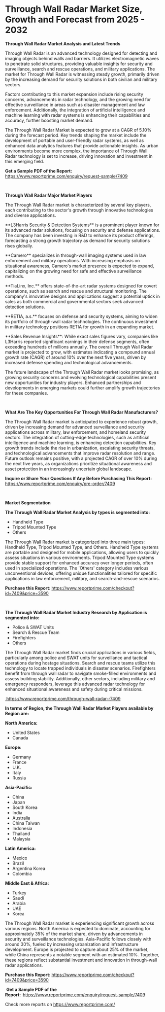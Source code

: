 <p><h1>Through Wall Radar Market Size, Growth and Forecast from 2025 - 2032</h1></p><p><strong>Through Wall Radar Market Analysis and Latest Trends</strong></p>
<p><p>Through Wall Radar is an advanced technology designed for detecting and imaging objects behind walls and barriers. It utilizes electromagnetic waves to penetrate solid structures, providing valuable insights for security and surveillance, search and rescue operations, and military applications. The market for Through Wall Radar is witnessing steady growth, primarily driven by the increasing demand for security solutions in both civilian and military sectors.</p><p>Factors contributing to this market expansion include rising security concerns, advancements in radar technology, and the growing need for effective surveillance in areas such as disaster management and law enforcement. Additionally, the integration of artificial intelligence and machine learning with radar systems is enhancing their capabilities and accuracy, further boosting market demand.</p><p>The Through Wall Radar Market is expected to grow at a CAGR of 5.10% during the forecast period. Key trends shaping the market include the development of portable and user-friendly radar systems, as well as enhanced data analytics features that provide actionable insights. As urban environments become more complex, the importance of Through Wall Radar technology is set to increase, driving innovation and investment in this emerging field.</p></p>
<p><strong>Get a Sample PDF of the Report:&nbsp;</strong> <a href="https://www.reportprime.com/enquiry/request-sample/7409?utm_campaign=3077&utm_medium=2&utm_source=Github&utm_content=ia&utm_term=19032025&utm_id=through-wall-radar">https://www.reportprime.com/enquiry/request-sample/7409</a></p>
<p>&nbsp;</p>
<p><strong>Through Wall Radar Major Market Players</strong></p>
<p><p>The Through Wall Radar market is characterized by several key players, each contributing to the sector's growth through innovative technologies and diverse applications. </p><p>**L3Harris Security & Detection Systems** is a prominent player known for its advanced radar solutions, focusing on security and defense applications. The company has been investing in R&D to enhance its product offerings, forecasting a strong growth trajectory as demand for security solutions rises globally.</p><p>**Camero** specializes in through-wall imaging systems used in law enforcement and military operations. With increasing emphasis on situational awareness, Camero's market presence is expected to expand, capitalizing on the growing need for safe and effective surveillance methods.</p><p>**TiaLinx, Inc.** offers state-of-the-art radar systems designed for covert operations, such as search and rescue and structural monitoring. The company's innovative designs and applications suggest a potential uptick in sales as both commercial and governmental sectors seek advanced detection solutions.</p><p>**RETIA, a.s.** focuses on defense and security systems, aiming to widen its portfolio of through-wall radar technologies. The continuous investment in military technology positions RETIA for growth in an expanding market.</p><p>**Sales Revenue Insights**: While exact sales figures vary, companies like L3Harris reported significant earnings in their defense segments, often exceeding hundreds of millions annually. The overall Through Wall Radar market is projected to grow, with estimates indicating a compound annual growth rate (CAGR) of around 10% over the next five years, driven by increased defense spending and technological advancements.</p><p>The future landscape of the Through Wall Radar market looks promising, as growing security concerns and evolving technological capabilities present new opportunities for industry players. Enhanced partnerships and developments in emerging markets could further amplify growth trajectories for these companies.</p></p>
<p>&nbsp;</p>
<p><strong>What Are The Key Opportunities For Through Wall Radar Manufacturers?</strong></p>
<p><p>The Through Wall Radar market is anticipated to experience robust growth, driven by increasing demand for advanced surveillance and security applications across military, law enforcement, and homeland security sectors. The integration of cutting-edge technologies, such as artificial intelligence and machine learning, is enhancing detection capabilities. Key growth trends include the rise in urbanization, escalating security threats, and technological advancements that improve radar resolution and range. Future outlook remains positive, with a projected CAGR of over 10% during the next five years, as organizations prioritize situational awareness and asset protection in an increasingly uncertain global landscape.</p></p>
<p><strong>Inquire or Share Your Questions If Any Before Purchasing This Report:</strong> <a href="https://www.reportprime.com/enquiry/pre-order/7409?utm_campaign=3077&utm_medium=2&utm_source=Github&utm_content=ia&utm_term=19032025&utm_id=through-wall-radar">https://www.reportprime.com/enquiry/pre-order/7409</a></p>
<p>&nbsp;</p>
<p><strong>Market Segmentation</strong></p>
<p><strong>The Through Wall Radar Market Analysis by types is segmented into:</strong></p>
<p><ul><li>Handheld Type</li><li>Tripod Mounted Type</li><li>Others</li></ul></p>
<p><p>The Through Wall Radar market is categorized into three main types: Handheld Type, Tripod Mounted Type, and Others. Handheld Type systems are portable and designed for mobile applications, allowing users to quickly assess situations in various environments. Tripod Mounted Type systems provide stable support for enhanced accuracy over longer periods, often used in specialized operations. The 'Others' category includes various unconventional devices, offering unique functionalities tailored for specific applications in law enforcement, military, and search-and-rescue scenarios.</p></p>
<p><strong>Purchase this Report:&nbsp;</strong><a href="https://www.reportprime.com/checkout?id=7409&price=3590&utm_campaign=3077&utm_medium=2&utm_source=Github&utm_content=ia&utm_term=19032025&utm_id=through-wall-radar">https://www.reportprime.com/checkout?id=7409&price=3590</a></p>
<p>&nbsp;</p>
<p><strong>The Through Wall Radar Market Industry Research by Application is segmented into:</strong></p>
<p><ul><li>Police & SWAT Units</li><li>Search & Rescue Team</li><li>Firefighters</li><li>Others</li></ul></p>
<p><p>The Through Wall Radar market finds crucial applications in various fields, particularly among police and SWAT units for surveillance and tactical operations during hostage situations. Search and rescue teams utilize this technology to locate trapped individuals in disaster scenarios. Firefighters benefit from through wall radar to navigate smoke-filled environments and assess building stability. Additionally, other sectors, including military and emergency responders, leverage this advanced radar technology for enhanced situational awareness and safety during critical missions.</p></p>
<p><a href="https://www.reportprime.com/through-wall-radar-r7409?utm_campaign=3077&utm_medium=2&utm_source=Github&utm_content=ia&utm_term=19032025&utm_id=through-wall-radar">&nbsp;https://www.reportprime.com/through-wall-radar-r7409</a></p>
<p><strong>In terms of Region, the Through Wall Radar Market Players available by Region are:</strong></p>
<p>
    <p> <strong> North America: </strong>
        <ul>
            <li>United States</li>
            <li>Canada</li>
        </ul>
        </p> 
    <p> <strong> Europe: </strong>
        <ul>
            <li>Germany</li>
            <li>France</li>
            <li>U.K.</li>
            <li>Italy</li>
            <li>Russia</li>
        </ul>
        </p> 
    <p> <strong> Asia-Pacific: </strong>
        <ul>
            <li>China</li>
            <li>Japan</li>
            <li>South Korea</li>
            <li>India</li>
            <li>Australia</li>
            <li>China Taiwan</li>
            <li>Indonesia</li>
            <li>Thailand</li>
            <li>Malaysia</li>
        </ul>
        </p> 
    <p> <strong> Latin America: </strong>
        <ul>
            <li>Mexico</li>
            <li>Brazil</li>
            <li>Argentina Korea</li>
            <li>Colombia</li>
        </ul>
        </p> 
    <p> <strong> Middle East & Africa: </strong>
        <ul>
            <li>Turkey</li>
            <li>Saudi</li>
            <li>Arabia</li>
            <li>UAE</li>
            <li>Korea</li>
        </ul>
    </p>
    </p>
<p><p>The Through Wall Radar market is experiencing significant growth across various regions. North America is expected to dominate, accounting for approximately 35% of the market share, driven by advancements in security and surveillance technologies. Asia-Pacific follows closely with around 30%, fueled by increasing urbanization and infrastructure development. Europe is projected to capture about 25% of the market, while China represents a notable segment with an estimated 10%. Together, these regions reflect substantial investment and innovation in through-wall radar applications.</p></p>
<p><strong>Purchase this Report: </strong><a href="https://www.reportprime.com/checkout?id=7409&price=3590&utm_campaign=3077&utm_medium=2&utm_source=Github&utm_content=ia&utm_term=19032025&utm_id=through-wall-radar">https://www.reportprime.com/checkout?id=7409&price=3590</a></p>
<p>&nbsp;<strong>Get a Sample PDF of the Report:&nbsp;&nbsp;</strong><a href="https://www.reportprime.com/enquiry/request-sample/7409?utm_campaign=3077&utm_medium=2&utm_source=Github&utm_content=ia&utm_term=19032025&utm_id=through-wall-radar">https://www.reportprime.com/enquiry/request-sample/7409</a></p>
<p><strong></strong></p>
<p>Check more reports on <a href="https://www.reportprime.com/?utm_campaign=3077&utm_medium=2&utm_source=Github&utm_content=ia&utm_term=19032025&utm_id=through-wall-radar">https://www.reportprime.com/</a></p>